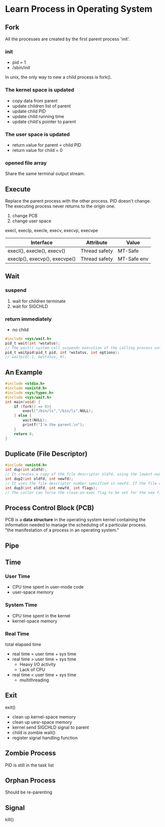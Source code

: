 # Learn Process in Operating System

## Fork

All the processes are created by the first parent process 'init'. 

### init
- pid = 1
- /sbin/init

In unix, the only way to new a child process is fork().

### The kernel space is updated

- copy data from parent
- update children list of parent 
- update child PID
- update child running time
- update child's pointer to parent

### The user space is updated

- return value for parent = child PID
- return value for child = 0

### opened file array

Share the same terminal output stream.


## Execute 

Replace the parent process with the other process. PID doesn't change. The executing process never returns to the origin one.  

1. change PCB
2. change user space

execl, execlp, execle, execv, execvp, execvpe  

Interface  | Attribute | Value
-- | -- | --
execl(), execle(), execv() | Thread safety | MT-Safe
execlp(), execvp(), execvpe() | Thread safety | MT-Safe env

## Wait

### suspend  
1. wait for children terminate
2. wait for SIGCHLD

### return immediately
- no child

```c
#include <sys/wait.h>
pid_t wait(int *wstatus);
// The wait() system call suspends execution of the calling process until one of its  children terminates.
pid_t waitpid(pid_t pid, int *wstatus, int options);
// waitpid(-1, &wstatus, 0); 
```

## An Example 

```c
#include <stdio.h>
#include <unistd.h>
#include <sys/types.h>
#include <sys/wait.h>
int main(void) {
    if (fork() == 0){
        execl("/bin/ls","/bin/ls",NULL);
    } else {
        wait(NULL);
        printf("I'm the parent.\n");
    }
    return 0;
}
```

## Duplicate (File Descriptor)

```c
#include <unistd.h>
int dup(int oldfd);
// It creates a copy of the file descriptor oldfd, using the lowest-numbered unused file descriptor for the new descriptor. 
int dup2(int oldfd, int newfd);
// It uses the file descriptor number specified in newfd. If the file descriptor newfd was previously open, it is silently closed before being reused.
int dup3(int oldfd, int newfd, int flags);
// The caller can force the close-on-exec flag to be set for the new file descriptor by specifying O_CLOEXEC in flags.
```

## Process Control Block (PCB)

PCB is a **data structure** in the operating system kernel containing the information needed to manage the scheduling of a particular process.  
"the manifestation of a process in an operating system."

## Pipe

## Time 

### User Time

- CPU time spent in user-mode code
- user-space memory

### System Time

- CPU time spent in the kernel
- kernel-space memory

### Real Time

total elapsed time

- real time = user time + sys time
- real time > user time + sys time
  - Heavy I/O activity
  - Lack of CPU
- real time < user time + sys time
  - multithreading

## Exit

exit()
- clean up kernel-space memory
- clean up uesr-space memory
- kernel send SIGCHLD signal to parent
- child is zombie
wait()
- register signal handling function

## Zombie Process

PID is still in the task list

## Orphan Process

Should be re-parenting

## Signal 

kill() 

